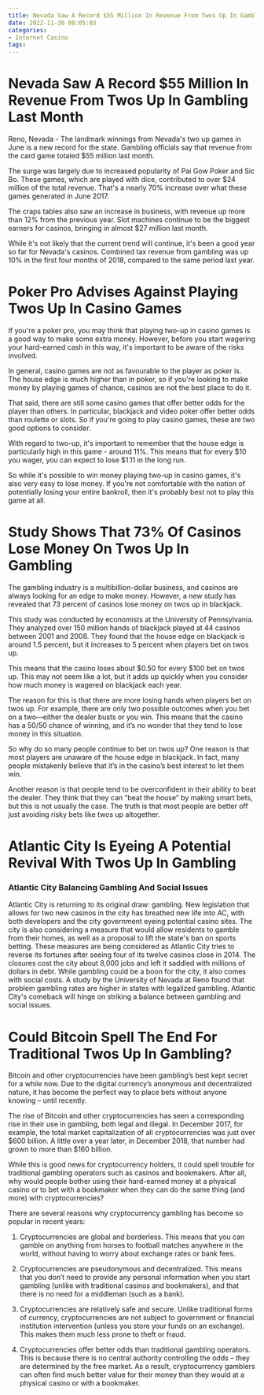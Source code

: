 ```yaml
---
title: Nevada Saw A Record $55 Million In Revenue From Twos Up In Gambling Last Month 
date: 2022-11-30 08:05:03
categories:
- Internet Casino
tags:
---
```



#  Nevada Saw A Record $55 Million In Revenue From Twos Up In Gambling Last Month 

Reno, Nevada - The landmark winnings from Nevada's two up games in June is a new record for the state. Gambling officials say that revenue from the card game totaled $55 million last month. 

The surge was largely due to increased popularity of Pai Gow Poker and Sic Bo. These games, which are played with dice, contributed to over $24 million of the total revenue. That's a nearly 70% increase over what these games generated in June 2017. 

The craps tables also saw an increase in business, with revenue up more than 12% from the previous year. Slot machines continue to be the biggest earners for casinos, bringing in almost $27 million last month. 

While it's not likely that the current trend will continue, it's been a good year so far for Nevada's casinos. Combined tax revenue from gambling was up 10% in the first four months of 2018, compared to the same period last year.

#  Poker Pro Advises Against Playing Twos Up In Casino Games 

If you're a poker pro, you may think that playing two-up in casino games is a good way to make some extra money. However, before you start wagering your hard-earned cash in this way, it's important to be aware of the risks involved.

In general, casino games are not as favourable to the player as poker is. The house edge is much higher than in poker, so if you're looking to make money by playing games of chance, casinos are not the best place to do it.

That said, there are still some casino games that offer better odds for the player than others. In particular, blackjack and video poker offer better odds than roulette or slots. So if you're going to play casino games, these are two good options to consider.

With regard to two-up, it's important to remember that the house edge is particularly high in this game - around 11%. This means that for every $10 you wager, you can expect to lose $1.11 in the long run.

So while it's possible to win money playing two-up in casino games, it's also very easy to lose money. If you're not comfortable with the notion of potentially losing your entire bankroll, then it's probably best not to play this game at all.

#  Study Shows That 73% Of Casinos Lose Money On Twos Up In Gambling 

The gambling industry is a multibillion-dollar business, and casinos are always looking for an edge to make money. However, a new study has revealed that 73 percent of casinos lose money on twos up in blackjack.

This study was conducted by economists at the University of Pennsylvania. They analyzed over 150 million hands of blackjack played at 44 casinos between 2001 and 2008. They found that the house edge on blackjack is around 1.5 percent, but it increases to 5 percent when players bet on twos up.

This means that the casino loses about $0.50 for every $100 bet on twos up. This may not seem like a lot, but it adds up quickly when you consider how much money is wagered on blackjack each year.

The reason for this is that there are more losing hands when players bet on twos up. For example, there are only two possible outcomes when you bet on a two—either the dealer busts or you win. This means that the casino has a 50/50 chance of winning, and it’s no wonder that they tend to lose money in this situation.

So why do so many people continue to bet on twos up? One reason is that most players are unaware of the house edge in blackjack. In fact, many people mistakenly believe that it’s in the casino’s best interest to let them win.

Another reason is that people tend to be overconfident in their ability to beat the dealer. They think that they can “beat the house” by making smart bets, but this is not usually the case. The truth is that most people are better off just avoiding risky bets like twos up altogether.

#  Atlantic City Is Eyeing A Potential Revival With Twos Up In Gambling 

### Atlantic City Balancing Gambling And Social Issues
Atlantic City is returning to its original draw: gambling. New legislation that allows for two new casinos in the city has breathed new life into AC, with both developers and the city government eyeing potential casino sites.
The city is also considering a measure that would allow residents to gamble from their homes, as well as a proposal to lift the state's ban on sports betting.
These measures are being considered as Atlantic City tries to reverse its fortunes after seeing four of its twelve casinos close in 2014. The closures cost the city about 8,000 jobs and left it saddled with millions of dollars in debt.
While gambling could be a boon for the city, it also comes with social costs. A study by the University of Nevada at Reno found that problem gambling rates are higher in states with legalized gambling.
Atlantic City's comeback will hinge on striking a balance between gambling and social issues.

#  Could Bitcoin Spell The End For Traditional Twos Up In Gambling?

Bitcoin and other cryptocurrencies have been gambling’s best kept secret for a while now. Due to the digital currency’s anonymous and decentralized nature, it has become the perfect way to place bets without anyone knowing – until recently.

The rise of Bitcoin and other cryptocurrencies has seen a corresponding rise in their use in gambling, both legal and illegal. In December 2017, for example, the total market capitalization of all cryptocurrencies was just over $600 billion. A little over a year later, in December 2018, that number had grown to more than $160 billion.

While this is good news for cryptocurrency holders, it could spell trouble for traditional gambling operators such as casinos and bookmakers. After all, why would people bother using their hard-earned money at a physical casino or to bet with a bookmaker when they can do the same thing (and more) with cryptocurrencies?

There are several reasons why cryptocurrency gambling has become so popular in recent years:

1. Cryptocurrencies are global and borderless. This means that you can gamble on anything from horses to football matches anywhere in the world, without having to worry about exchange rates or bank fees.

2. Cryptocurrencies are pseudonymous and decentralized. This means that you don’t need to provide any personal information when you start gambling (unlike with traditional casinos and bookmakers), and that there is no need for a middleman (such as a bank).

3. Cryptocurrencies are relatively safe and secure. Unlike traditional forms of currency, cryptocurrencies are not subject to government or financial institution intervention (unless you store your funds on an exchange). This makes them much less prone to theft or fraud.

4. Cryptocurrencies offer better odds than traditional gambling operators. This is because there is no central authority controlling the odds – they are determined by the free market. As a result, cryptocurrency gamblers can often find much better value for their money than they would at a physical casino or with a bookmaker.